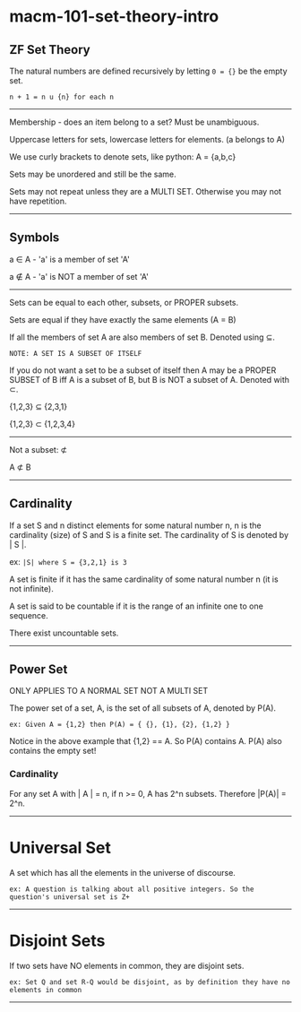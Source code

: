 # macm-101-set-theory-intro

## ZF Set Theory

The natural numbers are defined recursively by letting ```0 = {}``` be the empty set.

```n + 1 = n u {n} for each n```

---

Membership - does an item belong to a set? Must be unambiguous.

Uppercase letters for sets, lowercase letters for elements. (a belongs to A)

We use curly brackets to denote sets, like python: A = {a,b,c}

Sets may be unordered and still be the same.

Sets may not repeat unless they are a MULTI SET. Otherwise you may not have repetition.

---

## Symbols

a ∈ A - 'a' is a member of set 'A'

a ∉ A - 'a' is NOT a member of set 'A'

---

Sets can be equal to each other, subsets, or PROPER subsets.

Sets are equal if they have exactly the same elements (A = B)

If all the members of set A are also members of set B. Denoted using ⊆.

```NOTE: A SET IS A SUBSET OF ITSELF```

If you do not want a set to be a subset of itself then A may be a PROPER SUBSET of B iff A is a subset of B, but B is NOT a subset of A. Denoted with ⊂.

{1,2,3} ⊆ {2,3,1}

{1,2,3} ⊂ {1,2,3,4}

---

Not a subset: ⊄

A ⊄ B

---

## Cardinality 

If a set S and n distinct elements for some natural number n, n is the cardinality (size) of S and S is a finite set. The cardinality of S is denoted by | S |.

ex: ```|S| where S = {3,2,1} is 3```

A set is finite if it has the same cardinality of some natural number n (it is not infinite).

A set is said to be countable if it is the range of an infinite one to one sequence.

There exist uncountable sets.

---

## Power Set

ONLY APPLIES TO A NORMAL SET NOT A MULTI SET

The power set of a set, A, is the set of all subsets of A, denoted by P(A).

```ex: Given A = {1,2} then P(A) = { {}, {1}, {2}, {1,2} }``` 

Notice in the above example that {1,2} == A. So P(A) contains A. P(A) also contains the empty set!

### Cardinality

For any set A with | A | = n, if n >= 0, A has 2^n subsets. Therefore |P(A)| = 2^n.

---

# Universal Set

A set which has all the elements in the universe of discourse. 

```ex: A question is talking about all positive integers. So the question's universal set is Z+```

---

# Disjoint Sets

If two sets have NO elements in common, they are disjoint sets.

```ex: Set Q and set R-Q would be disjoint, as by definition they have no elements in common```

---



